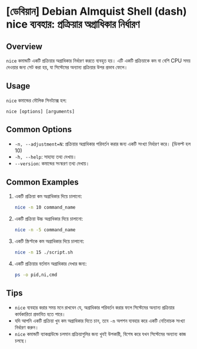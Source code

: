 # [ডেবিয়ান] Debian Almquist Shell (dash) nice ব্যবহার: প্রক্রিয়ার অগ্রাধিকার নির্ধারণ

## Overview
`nice` কমান্ডটি একটি প্রক্রিয়ার অগ্রাধিকার নির্ধারণ করতে ব্যবহৃত হয়। এটি একটি প্রক্রিয়াকে কম বা বেশি CPU সময় দেওয়ার জন্য সেট করা হয়, যা সিস্টেমের অন্যান্য প্রক্রিয়ার উপর প্রভাব ফেলে।

## Usage
`nice` কমান্ডের মৌলিক সিনট্যাক্স হল:

```
nice [options] [arguments]
```

## Common Options
- `-n, --adjustment=N`: প্রক্রিয়ার অগ্রাধিকার পরিবর্তন করার জন্য একটি সংখ্যা নির্ধারণ করে। (ডিফল্ট হল 10)
- `-h, --help`: সাহায্য তথ্য দেখায়।
- `--version`: কমান্ডের সংস্করণ তথ্য দেখায়।

## Common Examples
1. একটি প্রক্রিয়া কম অগ্রাধিকার দিয়ে চালানো:
   ```bash
   nice -n 10 command_name
   ```

2. একটি প্রক্রিয়া উচ্চ অগ্রাধিকার দিয়ে চালানো:
   ```bash
   nice -n -5 command_name
   ```

3. একটি স্ক্রিপ্টকে কম অগ্রাধিকার দিয়ে চালানো:
   ```bash
   nice -n 15 ./script.sh
   ```

4. একটি প্রক্রিয়ার বর্তমান অগ্রাধিকার দেখার জন্য:
   ```bash
   ps -o pid,ni,cmd
   ```

## Tips
- `nice` ব্যবহার করার সময় মনে রাখবেন যে, অগ্রাধিকার পরিবর্তন করার ফলে সিস্টেমের অন্যান্য প্রক্রিয়ার কার্যকারিতা প্রভাবিত হতে পারে।
- যদি আপনি একটি প্রক্রিয়া খুব কম অগ্রাধিকার দিতে চান, তবে `-n` অপশন ব্যবহার করে একটি নেতিবাচক সংখ্যা নির্ধারণ করুন।
- `nice` কমান্ডটি ব্যাকগ্রাউন্ডে চলমান প্রক্রিয়াগুলির জন্য খুবই উপকারী, বিশেষ করে যখন সিস্টেমের অন্যান্য কাজ চলছে।